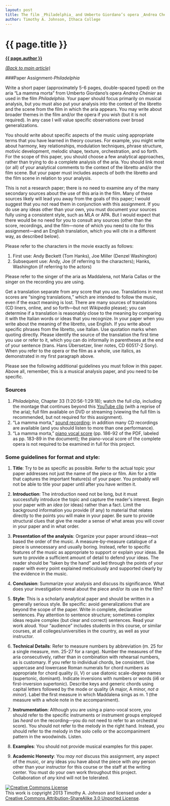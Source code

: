 ```yaml
---
layout: post
title: The film _Philadelphia_ and Umberto Giordano’s opera _Andrea Chénier_&#58; A Contextual Approach to Analytical Writing
author: Timothy A. Johnson, Ithaca College
---
```


{{ page.title }}
================

[**{{ page.author }}**](http://faculty.ithaca.edu/tjohnson/)

_[(Back to main article)](johnson.html)_

###Paper Assignment-_Philadelphia_ 

Write a short paper (approximately 5-6 pages, double-spaced typed) on the aria “La mamma morta” from Umberto Giordano’s opera _Andrea Chénier_ as used in the film _Philadelphia_. Your paper should focus primarily on musical analysis, but you must also put your analysis into the context of the libretto and the scene from the film in which the aria appears. You may write about broader themes in the film and/or the opera if you wish (but it is not required). In any case I will value specific observations over broad generalizations.

You should write about specific aspects of the music using appropriate terms that you have learned in theory courses. For example, you might write about harmony, key relationships, modulation techniques, phrase structure, motivic development, melodic shape, texture, orchestration, and so forth. For the scope of this paper, you should choose a few analytical approaches, rather than trying to do a complete analysis of the aria. You should link most (or all) of your analytical comments to the context of the libretto and/or the film scene. But your paper must includes aspects of both the libretto and the film scene in relation to your analysis.

This is not a research paper; there is no need to examine any of the many secondary sources about the use of this aria in the film. Many of these sources likely will lead you away from the goals of this paper; I would suggest that you not read them in conjunction with this assignment. If you do use any ideas other than your own, you must document your sources fully using a consistent style, such as MLA or APA. But I would expect that there would be no need for you to consult any sources (other than the score, recordings, and the film—none of which you need to cite for this assignment—and an English translation, which you will cite in a different way, as described below).

Please refer to the characters in the movie exactly as follows:

1.  First use: Andy Beckett (Tom Hanks), Joe Miller (Denzel Washington)
2.  Subsequent use: Andy, Joe (if referring to the characters); Hanks, Washington (if referring to the actors)

Please refer to the singer of the aria as Maddalena, not Maria Callas or the singer on the recording you are using.

Get a translation separate from any score that you use. Translations in most scores are “singing translations,” which are intended to follow the music, even if the exact meaning is lost. There are many sources of translations (CD liners, online, and so forth—but not _Wikipedia_ please); you can determine if a translation is reasonably close to the meaning by comparing it with the Italian words or ideas that you recognize. In your paper when you write about the meaning of the libretto, use English. If you write about specific phrases from the libretto, use Italian. Use quotation marks when quoting directly. Please identify the source of the translation the first time you use or refer to it, which you can do informally in parentheses at the end of your sentence (trans. Hans Übersetzer, liner notes, CD 60517-2 Sony). When you refer to the opera or the film as a whole, use italics, as demonstrated in my first paragraph above.

Please see the following additional guidelines you must follow in this paper. Above all, remember, this is a musical analysis paper, and you need to be specific.

### Sources

1.  _Philadelphia_, Chapter 33 (1:20:56-1:29:18); watch the full clip, including the montage that continues beyond this [YouTube clip](http://www.youtube.com/watch?v=ojKKCRLEdYM) (with a reprise of the aria); full film available on DVD or streaming (viewing the full film is recommended, but not required for this assignment).
2.  “La mamma morta,” [sound recording](http://www.youtube.com/watch?v=xXzeEfH6PTk); in addition many CD recordings are available (and you should listen to more than one performance).
3.  “La mamma morta,” [piano vocal score](http://conquest.imslp.info/files/imglnks/usimg/9/9e/IMSLP36571-PMLP81470-Giordani_-_Andrea_Chenier_-_vocal_score.pdf) (pp. 186-92 of the PDF, labeled as pp. 183-89 in the document); the piano-vocal score of the complete opera is not required to be examined in full for this project.

### Some guidelines for format and style:

1. __Title__: Try to be as specific as possible. Refer to the actual topic your paper addresses not just the name of the piece or film. Aim for a title that captures the important feature(s) of your paper. You probably will not be able to title your paper until after you have written it.

2. __Introduction__: The introduction need not be long, but it must successfully introduce the topic and capture the reader's interest. Begin your paper with an _idea_ (or ideas) rather than a fact. Limit the background information you provide (if any) to material that relates directly to the points you will make in your paper. Be sure to provide structural clues that give the reader a sense of what areas you will cover in your paper and in what order.

3. __Presentation of the analysis__: Organize your paper around ideas—not based the order of the music. A measure-by-measure catalogue of a piece is unnecessary and usually boring. Instead, refer to specific features of the music as appropriate to support or explain your ideas. Be sure to provide a sufficient amount of detail to defend your ideas. The reader should be “taken by the hand” and led through the points of your paper with every point explained meticulously and supported clearly by the evidence in the music.

4. __Conclusion__: Summarize your analysis and discuss its significance. What does your investigation reveal about the piece and/or its use in the film?

5. __Style__: This is a scholarly analytical paper and should be written in a generally serious style. Be specific: avoid generalizations that are beyond the scope of the paper. Write in complete, declarative sentences. Pay attention to sentence structure; sometimes complex ideas require complex (but clear and correct) sentences. Read your work aloud. Your “audience” includes students in this course, or similar courses, at all colleges/universities in the country, as well as your instructor.

6. __Technical Details__: Refer to measure numbers by abbreviation (m. 25 for a single measure, mm. 25-27 for a range). Number the measures of the aria consecutively, rather than in combination with rehearsal numbers, as is customary. If you refer to individual chords, be consistent. Use uppercase and lowercase Roman numerals for chord numbers as appropriate for chord quality (ii, V) or use diatonic scale-degree names (supertonic, dominant). Indicate inversions with numbers or words (ii6 or first-inversion supertonic). Describe keys and generic chords using capital letters followed by the mode or quality (A major, A minor, _not a minor_). Label the first measure in which Maddalena sings as m. 1 (the measure with a whole note in the accompaniment). 

7. __Instrumentation__: Although you are using a piano-vocal score, you should refer to the specific instruments or instrument groups employed (as _heard_ on the recording—you do not need to refer to an orchestral score). You should not refer to the melody in the right hand. Instead, you should refer to the melody in the solo cello or the accompaniment pattern in the woodwinds. Listen.

8. __Examples__: You should not provide musical examples for this paper.

9. __Academic Honesty__: You _may not_ discuss this assignment, any aspect of the music, or any ideas you have about the piece with _any_ person other than your instructor for this course or the staff at the writing center. You must do your own work throughout this project. Collaboration of _any_ kind will not be tolerated.


<a rel="license" href="http://creativecommons.org/licenses/by-sa/3.0/"><img alt="Creative Commons License" style="border-width:0" src="http://i.creativecommons.org/l/by-sa/3.0/88x31.png" /></a><br />This work is copyright 2013 Timothy A. Johnson and licensed under a <a rel="license" href="http://creativecommons.org/licenses/by-sa/3.0/">Creative Commons Attribution-ShareAlike 3.0 Unported License</a>.

